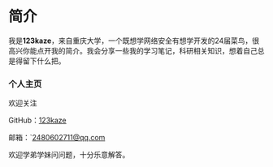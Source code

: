 # 简介

我是**123kaze**，来自重庆大学，一个既想学网络安全有想学开发的24届菜鸟，很高兴你能点开我的简介。我会分享一些我的学习笔记，科研相关知识，想着自己总是得留下什么把。

### 个人主页

欢迎关注

GitHub：[123kaze](https://github.com/123kaze)

邮箱：`2480602711@qq.com

欢迎学弟学妹问问题，十分乐意解答。